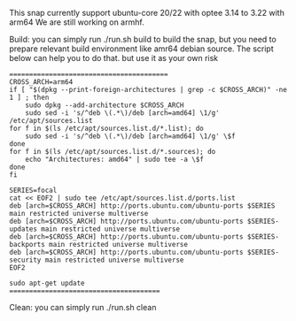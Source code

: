 This snap currently support ubuntu-core 20/22 with optee 3.14 to 3.22 with arm64
We are still working on armhf.

Build:
    you can simply run ./run.sh build to build the snap, but you need to prepare relevant build environment like 
    amr64 debian source. The script below can help you to do that. but use it as your own risk

    ========================================
    CROSS_ARCH=arm64
    if [ "$(dpkg --print-foreign-architectures | grep -c $CROSS_ARCH)" -ne 1 ] ; then
        sudo dpkg --add-architecture $CROSS_ARCH
        sudo sed -i 's/^deb \(.*\)/deb [arch=amd64] \1/g' /etc/apt/sources.list
    for f in $(ls /etc/apt/sources.list.d/*.list); do
        sudo sed -i 's/^deb \(.*\)/deb [arch=amd64] \1/g' \$f
    done
    for f in $(ls /etc/apt/sources.list.d/*.sources); do
        echo "Architectures: amd64" | sudo tee -a \$f
    done
    fi

    SERIES=focal
    cat << EOF2 | sudo tee /etc/apt/sources.list.d/ports.list
    deb [arch=$CROSS_ARCH] http://ports.ubuntu.com/ubuntu-ports $SERIES main restricted universe multiverse
    deb [arch=$CROSS_ARCH] http://ports.ubuntu.com/ubuntu-ports $SERIES-updates main restricted universe multiverse
    deb [arch=$CROSS_ARCH] http://ports.ubuntu.com/ubuntu-ports $SERIES-backports main restricted universe multiverse
    deb [arch=$CROSS_ARCH] http://ports.ubuntu.com/ubuntu-ports $SERIES-security main restricted universe multiverse
    EOF2

    sudo apt-get update
    ======================================

Clean:
    you can simply run ./run.sh clean
